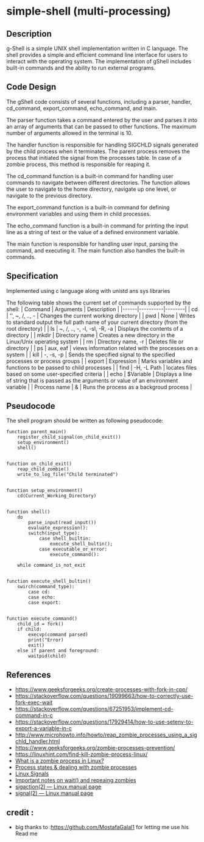 # simple-shell (multi-processing)

## Description

g-Shell is a simple UNIX shell implementation written in C language. The shell provides a simple and efficient command line interface for users to interact with the operating system. The implementation of gShell includes built-in commands and the ability to run external programs.

## Code Design
The gShell code consists of several functions, including a parser, handler, cd_command, export_command, echo_command, and main.

The parser function takes a command entered by the user and parses it into an array of arguments that can be passed to other functions. The maximum number of arguments allowed in the terminal is 10.

The handler function is responsible for handling SIGCHLD signals generated by the child process when it terminates. The parent process removes the process that initiated the signal from the processes table. In case of a zombie process, this method is responsible for reaping it.

The cd_command function is a built-in command for handling user commands to navigate between different directories. The function allows the user to navigate to the home directory, navigate up one level, or navigate to the previous directory.

The export_command function is a built-in command for defining environment variables and using them in child processes.

The echo_command function is a built-in command for printing the input line as a string of text or the value of a defined environment variable.

The main function is responsible for handling user input, parsing the command, and executing it. The main function also handles the built-in commands.

## Specification
Implemented using c language along with unistd ans sys libraries

The following table shows the current set of commands supported by the shell:
| Command | Arguments | Description |
|------|----------|--------|
| cd | '', ~, /, .., - | Changes the current working directory |
| pwd | None | Writes to standard output the full path name of your current directory (from the root directory) |
| ls | ~, /, .., -, -l, -sl, -R, -a | Displays the contents of a directory |
| mkdir | Directory name | Creates a new directory in the Linux/Unix operating system |
| rm | Directory name, -r | Deletes file or directory |
| ps | aux, eaf | views information related with the processes on a system |
| kill | -, -s, -p | Sends the specified signal to the specified processes or process groups |
| export | Expression | Marks variables and functions to be passed to child processes |
| find | -H, -L Path | locates files based on some user-specified criteria |
| echo | $Variable | Displays a line of string that is passed as the arguments or value of an environment variable |
| Process name | & | Runs the process as a backgroud process |
## Pseudocode

The shell program should be written as following pseudocode:

```Pseudocode
function parent_main()
    register_child_signal(on_child_exit())
    setup_environment()
    shell()


function on_child_exit()
    reap_child_zombie()
    write_to_log_file("Child terminated")


function setup_environment()
    cd(Current_Working_Directory)


function shell()
    do
        parse_input(read_input())
        evaluate_expression():
        switch(input_type):
            case shell_builtin:
                execute_shell_bultin();
            case executable_or_error:
                execute_command():

    while command_is_not_exit


function execute_shell_bultin()
    swirch(command_type):
        case cd:
        case echo:
        case export:


function execute_command()
    child_id = fork()
    if child:
        execvp(command parsed)
        print("Error)
        exit()
    else if parent and foreground:
        waitpid(child)
```
## References
* https://www.geeksforgeeks.org/create-processes-with-fork-in-cpp/
* https://stackoverflow.com/questions/19099663/how-to-correctly-use-fork-exec-wait
* https://stackoverflow.com/questions/67251953/implement-cd-command-in-c
* https://stackoverflow.com/questions/17929414/how-to-use-setenv-to-export-a-variable-in-c
* http://www.microhowto.info/howto/reap_zombie_processes_using_a_sigchld_handler.html
* https://www.geeksforgeeks.org/zombie-processes-prevention/
* https://linuxhint.com/find-kill-zombie-process-linux/
* [What is a zombie process in Linux?](https://www.tutorialspoint.com/what-is-zombie-process-in-linux)
* [Process states & dealing with zombie processes](https://idea.popcount.org/2012-12-11-linux-process-states/)
* [Linux Signals](https://devopedia.org/linux-signals)
* [Important notes on wait() and repeaing zombies](https://man7.org/linux/man-pages/man2/wait.2.html#NOTES)
* [sigaction(2) — Linux manual page](https://man7.org/linux/man-pages/man2/sigaction.2.html)
* [signal(2) — Linux manual page](https://man7.org/linux/man-pages/man2/signal.2.html)

## credit :
* big thanks to :https://github.com/MostafaGalal1 for letting me use his Read me
